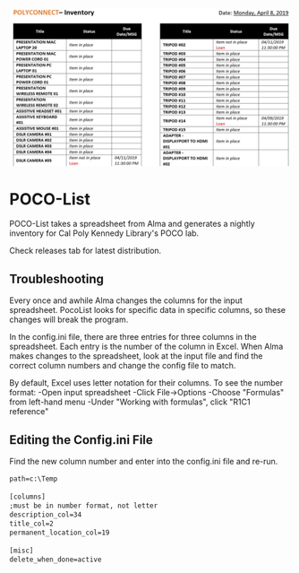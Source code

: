 ![Alt text](https://github.com/MrJeremyHobbs/POCO-List/blob/master/images/poco_list_1_5_screenshot.JPG?raw=true "Screenshot") 
# POCO-List
POCO-List takes a spreadsheet from Alma and generates a nightly inventory for Cal Poly Kennedy Library's POCO lab.

Check releases tab for latest distribution.

## Troubleshooting
Every once and awhile Alma changes the columns for the input spreadsheet. PocoList looks for specific data in specific columns, so these changes will break  the program.

In the config.ini file, there are three entries for three columns in the spreadsheet. Each entry is the number of the column in Excel. When Alma makes changes to the spreadsheet, look at the input file and find the correct column numbers and change the config file to match.

By default, Excel uses letter notation for their columns. To see the number format:
-Open input spreadsheet
-Click File->Options
-Choose "Formulas" from left-hand menu
-Under "Working with formulas", click "R1C1 reference"

## Editing the Config.ini File
Find the new column number and enter into the config.ini file and re-run.

```[spreadsheet]
path=c:\Temp

[columns]
;must be in number format, not letter
description_col=34
title_col=2
permanent_location_col=19

[misc]
delete_when_done=active